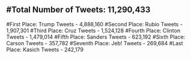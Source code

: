 #Total Number of Tweets: 11,290,433 
---
#First Place: Trump Tweets - 4,888,160
#Second Place: Rubio Tweets - 1,907,301
#Third Place: Cruz Tweets - 1,524,128
#Fourth Place: Clinton Tweets - 1,479,014
#Fifth Place: Sanders Tweets - 623,192
#Sixth Place: Carson Tweets - 357,782
#Seventh Place: Jeb! Tweets - 269,684
#Last Place: Kasich Tweets - 242,179
